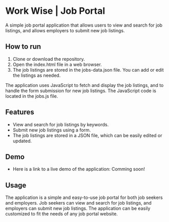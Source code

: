 # Work Wise | Job Portal 

A simple job portal application that allows users to view and search for job listings, and allows employers to submit new job listings.

## How to run

1. Clone or download the repository.
2. Open the index.html file in a web browser.
3. The job listings are stored in the jobs-data.json file. You can add or edit the listings as needed.

The application uses JavaScript to fetch and display the job listings, and to handle the form submission for new job listings. The JavaScript code is located in the jobs.js file.

## Features

- View and search for job listings by keywords.
- Submit new job listings using a form.
- The job listings are stored in a JSON file, which can be easily edited or updated.

## Demo

- Here is a link to a live demo of the application: Comming soon!

## Usage

The application is a simple and easy-to-use job portal for both job seekers and employers. Job seekers can view and search for job listings, and employers can submit new job listings. The application can be easily customized to fit the needs of any job portal website.
